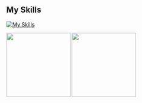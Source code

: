 ## My Skills
[![My Skills](https://skillicons.dev/icons?i=py,fastapi,ts,react,nextjs,firebase,githubactions,aws,gcp,docker,kubernetes,go,azure,terraform,linux,graphql,mysql,prometheus,grafana,pytorch,ansible,vim,git,github,ubuntu,bash,neovim,nginx,cloudflare&theme=dark)](https://skillicons.dev)

<a href="https://github.com/Kitsuya0828">
  <img align="left" height="170px" src="https://github-readme-stats.vercel.app/api?username=Kitsuya0828&count_private=true&show_icons=true&theme=dark" />
</a>
<a href="https://github.com/Kitsuya0828">
  <img align="left" height="170px" src="https://github-readme-stats.vercel.app/api/top-langs/?username=Kitsuya0828&count_private=true&layout=compact&theme=dark&exclude_repo=Sprouty&hide=jupyter%20notebook,YAML&langs_count=7" />
</a>
